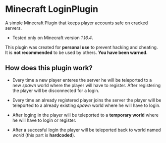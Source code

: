 # Minecraft LoginPlugin

A simple Minecraft Plugin that keeps player accounts safe on cracked servers.

- Tested only on Minecraft version *1.16.4*.

This plugin was created for **personal use** to prevent hacking and cheating. It is **not recommended** to be used by others. **You have been warned.**

## How does this plugin work?

- Every time a new player enteres the server he will be teleported to a new *spawn* world where the player will have to register. After registering the player will be disconnected for a login.

- Every time an already registered player joins the server the player will be teleported to a already existing *spawn* world where he will have to login.

- After loging in the player will be teleported to a **temporary world** where he will have to login or register.

- After a succesful login the player will be teleported back to world named *world* (this part is **hardcoded**). 

